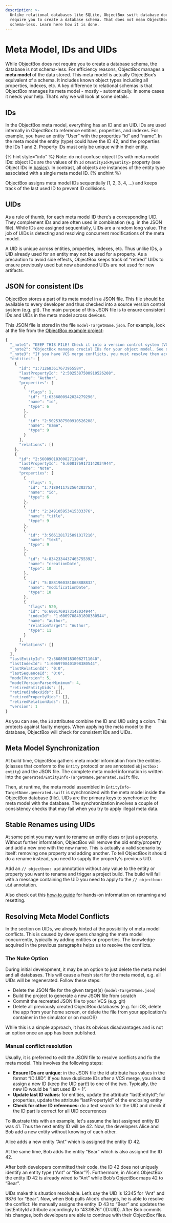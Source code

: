 ```yaml
---
description: >-
  Unlike relational databases like SQLite, ObjectBox swift database does not
  require you to create a database schema. That does not mean ObjectBox is
  schema-less. Learn here how it is done.
---
```


# Meta Model, IDs and UIDs

While ObjectBox does not require you to create a database schema, the database is not schema-less. For efficiency reasons, ObjectBox manages a **meta model** of the data stored. This meta model is actually ObjectBox’s equivalent of a schema. It includes known object types including all properties, indexes, etc. A key difference to relational schemas is that ObjectBox manages its meta model - mostly - automatically. In some cases it needs your help. That’s why we will look at some details.

## IDs

In the ObjectBox meta model, everything has an ID and an UID. IDs are used internally in ObjectBox to reference entities, properties, and indexes. For example, you have an entity “User” with the properties “id” and “name”. In the meta model the entity (type) could have the ID 42, and the properties the IDs 1 and 2. Property IDs must only be unique within their entity.

{% hint style="info" %}
Note: do not confuse object IDs with meta model IDs: object IDs are the values of th `Id` or`EntityId<MyEntity>` property (see Object IDs in [basics](../install.md)). In contrast, all objects are instances of the entity type associated with a single meta model ID.
{% endhint %}

ObjectBox assigns meta model IDs sequentially  (1, 2, 3, 4, …) and keeps track of the last used ID to prevent ID collisions.

## UIDs

As a rule of thumb, for each meta model ID there’s a corresponding UID. They complement IDs and are often used in combination (e.g. in the JSON file). While IDs are assigned sequentially, UIDs are a random long value. The job of UIDs is detecting and resolving concurrent modifications of the meta model.

A UID is unique across entities, properties, indexes, etc. Thus unlike IDs, a UID already used for an entity may not be used for a property. As a precaution to avoid side effects, ObjectBox keeps track of “retired” UIDs to ensure previously used but now abandoned UIDs are not used for new artifacts.

## JSON for consistent IDs

ObjectBox stores a part of its meta model in a JSON file. This file should be available to every developer and thus checked into a source version control system (e.g. git). The main purpose of this JSON file is to ensure consistent IDs and UIDs in the meta model across devices.

This JSON file is stored in the file `model-TargetName.json`. For example, look at the file from the [ObjectBox example project](https://github.com/objectbox/objectbox-swift/tree/main/Example):

```javascript
{
  "_note1": "KEEP THIS FILE! Check it into a version control system (VCS) like git.",
  "_note2": "ObjectBox manages crucial IDs for your object model. See docs for details.",
  "_note3": "If you have VCS merge conflicts, you must resolve them according to ObjectBox docs.",
  "entities": [
    {
      "id": "1:712683617673955584",
      "lastPropertyId": "2:5025387500910526208",
      "name": "Author",
      "properties": [
        {
          "flags": 1,
          "id": "1:6336800942024279296",
          "name": "id",
          "type": 6
        },
        {
          "id": "2:5025387500910526208",
          "name": "name",
          "type": 9
        }
      ],
      "relations": []
    },
    {
      "id": "2:5608901830082711040",
      "lastPropertyId": "6:6001769173142034944",
      "name": "Note",
      "properties": [
        {
          "flags": 1,
          "id": "1:7180411752564202752",
          "name": "id",
          "type": 6
        },
        {
          "id": "2:249105953415333376",
          "name": "title",
          "type": 9
        },
        {
          "id": "3:5661281725891017216",
          "name": "text",
          "type": 9
        },
        {
          "id": "4:8342334437465755392",
          "name": "creationDate",
          "type": 10
        },
        {
          "id": "5:8881960381068888832",
          "name": "modificationDate",
          "type": 10
        },
        {
          "flags": 520,
          "id": "6:6001769173142034944",
          "indexId": "1:6069708401898380544",
          "name": "author",
          "relationTarget": "Author",
          "type": 11
        }
      ],
      "relations": []
    }
  ],
  "lastEntityId": "2:5608901830082711040",
  "lastIndexId": "1:6069708401898380544",
  "lastRelationId": "0:0",
  "lastSequenceId": "0:0",
  "modelVersion": 5,
  "modelVersionParserMinimum": 4,
  "retiredEntityUids": [],
  "retiredIndexUids": [],
  "retiredPropertyUids": [],
  "retiredRelationUids": [],
  "version": 1
}
```

As you can see, the `id` attributes combine the ID and UID using a colon. This protects against faulty merges. When applying the meta model to the database, ObjectBox will check for consistent IDs and UIDs.

## Meta Model Synchronization

At build time, ObjectBox gathers meta model information from the entities (classes that conform to the `Entity` protocol or are annotated `objectbox: entity`) and the JSON file. The complete meta model information is written into the `generated/EntityInfo-TargetName.generated.swift` file.

Then, at runtime, the meta model assembled in `EntityInfo-TargetName.generated.swift` is synchronized with the meta model inside the ObjectBox database (file). UIDs are the primary keys to synchronize the meta model with the database. The synchronization involves a couple of consistency checks that may fail when you try to apply illegal meta data.

## Stable Renames using UIDs

At some point you may want to rename an entity class or just a property. Without further information, ObjectBox will remove the old entity/property and add a new one with the new name. This is actually a valid scenario by itself: removing one property and adding another. To tell ObjectBox it should do a rename instead, you need to supply the property's previous UID.

Add an `// objectbox: uid` annotation without any value to the entity or property you want to rename and trigger a project build. The build will fail with a message containing the UID you need to apply to the `// objectbox: uid` annotation.

Also check out this [how-to guide](data-model-updates.md) for hands-on information on renaming and resetting.

## Resolving Meta Model Conflicts

In the section on UIDs, we already hinted at the possibility of meta model conflicts. This is caused by developers changing the meta model concurrently, typically by adding entities or properties. The knowledge acquired in the previous paragraphs helps us to resolve the conflicts.

### The Nuke Option

During initial development, it may be an option to just delete the meta model and all databases. This will cause a fresh start for the meta model, e.g. all UIDs will be regenerated. Follow these steps:

* Delete the JSON file for the given target(s) (`model-TargetName.json`)
* Build the project to generate a new JSON file from scratch
* Commit the recreated JSON file to your VCS (e.g. git)
* Delete all previously created ObjectBox databases (e.g. for iOS, delete the app from your home screen, or delete the file from your application's container in the simulator or on macOS)

While this is a simple approach, it has its obvious disadvantages and is not an option once an app has been published.

### Manual conflict resolution

Usually, it is preferred to edit the JSON file to resolve conflicts and fix the meta model. This involves the following steps:

* **Ensure IDs are unique:** in the JSON file the id attribute has values in the format “ID:UID”. If you have duplicate IDs after a VCS merge, you should assign a new ID (keep the UID part!) to one of the two. Typically, the new ID would be “last used ID + 1”.
* **Update last ID values:** for entities, update the attribute “lastEntityId”; for properties, update the attribute “lastPropertyId” of the enclosing entity
* **Check for other ID references:** do a text search for the UID and check if the ID part is correct for all UID occurrences

To illustrate this with an example, let's assume the last assigned entity ID was 41. Thus the next entity ID will be 42. Now, the developers Alice and Bob add a new entity without knowing of each other.

Alice adds a new entity “Ant” which is assigned the entity ID 42.

At the same time, Bob adds the entity “Bear” which is also assigned the ID 42.

After both developers committed their code, the ID 42 does not uniquely identify an entity type (“Ant” or “Bear”?). Furthermore, in Alice’s ObjectBox the entity ID 42 is already wired to “Ant” while Bob’s ObjectBox maps 42 to “Bear”.

UIDs make this situation resolvable. Let’s say the UID is 12345 for “Ant” and 9876 for “Bear”. Now, when Bob pulls Alice’s changes, he is able to resolve the conflict: He manually assigns the entity ID 43 to “Bear” and updates the lastEntityId attribute accordingly to “43:9876” (ID:UID). After Bob commits his changes, both developers are able to continue with their ObjectBox files.
